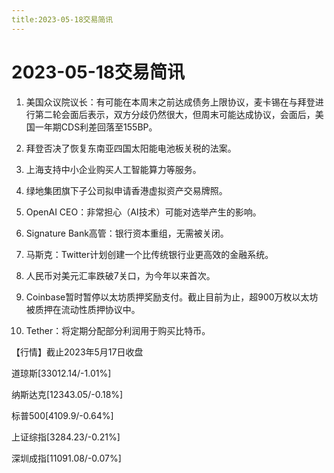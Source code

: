```yaml
---
title:2023-05-18交易简讯
---
```


# 2023-05-18交易简讯

1. 美国众议院议长：有可能在本周末之前达成债务上限协议，麦卡锡在与拜登进行第二轮会面后表示，双方分歧仍然很大，但周末可能达成协议，会面后，美国一年期CDS利差回落至155BP。

2. 拜登否决了恢复东南亚四国太阳能电池板关税的法案。

3. 上海支持中小企业购买人工智能算力等服务。

4. 绿地集团旗下子公司拟申请香港虚拟资产交易牌照。

5. OpenAI CEO：非常担心（AI技术）可能对选举产生的影响。

6. Signature Bank高管：银行资本重组，无需被关闭。

7. 马斯克：Twitter计划创建一个比传统银行业更高效的金融系统。

8. 人民币对美元汇率跌破7关口，为今年以来首次。

9. Coinbase暂时暂停以太坊质押奖励支付。截止目前为止，超900万枚以太坊被质押在流动性质押协议中。

10. Tether：将定期分配部分利润用于购买比特币。

【行情】截止2023年5月17日收盘

道琼斯[33012.14/-1.01%]

纳斯达克[12343.05/-0.18%]

标普500[4109.9/-0.64%]

上证综指[3284.23/-0.21%]

深圳成指[11091.08/-0.07%]
